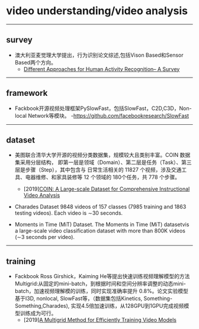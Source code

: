 
# video understanding/video analysis

---

## survey

- 澳大利亚麦觉理大学提出，行为识别论文综述,包括Vison Based和Sensor Based两个方向。
  - [Different Approaches for Human Activity Recognition– A Survey](https://arxiv.org/pdf/1906.05074.pdf)

---

## framework

- Fackbook开源视频处理框架PySlowFast，包括SlowFast，C2D,C3D，Non-local Network等模块。
  -<https://github.com/facebookresearch/SlowFast>

---

## dataset

- 美图联合清华大学开源的视频分类数据集，规模较大且类别丰富。COIN 数据集采用分层结构，
即第一层是领域（Domain）、第二层是任务（Task）、第三层是步骤（Step），其中包含与
日常生活相关的 11827 个视频，涉及交通工具、电器维修、和家具装修等 12 个领域的 180个任务，共 778 个步骤。

  - [2019][COIN: A Large-scale Dataset for Comprehensive Instructional Video Analysis](https://arxiv.org/pdf/1903.02874.pdf)

- Charades Dataset
9848 videos of 157 classes (7985 training and 1863 testing videos). Each video is ∼30 seconds.

- Moments in Time (MiT) Dataset.
The Moments in Time (MiT) datasetvis a large-scale video classification dataset with more than 800K videos (∼3 seconds per video).

---

## training

- Fackbook Ross Girshick，Kaiming He等提出快速训练视频理解模型的方法Multigrid:从固定的mini-batch，到根据时间和空间分辨率调整的动态mini-batch，加速视频理解模的训练，同时实现准确率提升
0.8%。论文实验模型基于I3D, nonlocal, SlowFast等，（数据集包括Kinetics, Something-Something,Charades), 实现4.5倍加速训练，从128GPU到1GPU完成视频模型训练成为可行。
  - [2019][A Multigrid Method for Efficiently Training Video Models](https://arxiv.org/pdf/1912.00998.pdf)
